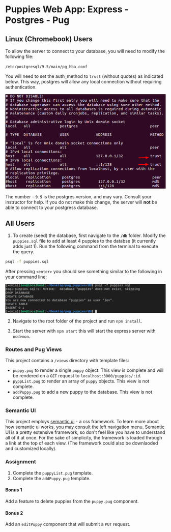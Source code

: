 # Puppies Web App: Express - Postgres - Pug

## Linux (Chromebook) Users

To allow the server to connect to your database, you will need to modify the following file:

`/etc/postgresql/9.5/main/pg_hba.conf`

You will need to set the auth_method to `trust` (without quotes) as indicated below. This way, postgres will allow any local connection without requiring authentication.

![pg_hba screenshot](screenshots/pg_hba.png)

The number - **`9.5`** is the postgres version, and may vary. Consult your instructor for help. If you do not make this change, the server will **not** be able to connect to your postgress database.

## All Users

1. To create (seed) the database, first navigate to the **`/db`** folder. Modify the `puppies.sql` file to add at least 4 puppies to the databse (it currently adds just 1). Run the following command from the terminal to execute the query.

```bash
psql -f puppies.sql
```

After pressing `<enter>` you should see something similar to the following in your command line:

![seed screenshot](screenshots/seed.png)

2. Navigate to the root folder of the project and run `npm install`.

3. Start the server with `npm start` this will start the express server with `nodemon`.

### Routes and Pug Views

This project contains a `/views` directory with template files:

* `puppy.pug` to render a single `puppy` object. This view is complete and will be rendered on a `GET` request to `localhost:3000/puppies/:id`.
* `pyppList.pug` to render an array of `puppy` objects. This view is not complete.
* `addPuppy.pug` to add a new puppy to the database. This view is not complete.

### Semantic UI

This project employs [semantic ui](https://semantic-ui.com) - a css framework. To learn more about how semantic ui works, you may consult the left navigation menu. Semantic UI is a pretty extensive framework, so don't feel like you have to understand all of it at once. For the sake of simplicity, the framework is loaded through a link at the top of each view. (The framework could also be downlaoded and customized locally).

### Assignment

1. Complete the `puppyList.pug` template.
2. Complete the `addPuppy.pug` template.

#### Bonus 1

Add a feature to delete puppies from the `puppy.pug` component.

#### Bonus 2

Add an `editPuppy` component that will submit a `PUT` request.

